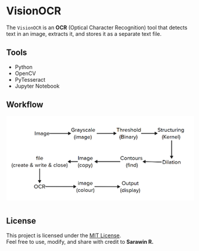 # VisionOCR 

The `VisionOCR` is an **OCR** (Optical Character Recognition) tool that detects text in an image, extracts it, and stores it as a separate text file.

## Tools

- Python 
- OpenCV 
- PyTesseract 
- Jupyter Notebook 

## Workflow
![Flow](images/workflow.png)
#

## License

This project is licensed under the [MIT License](LICENSE).  
Feel free to use, modify, and share with credit to **Sarawin R.**


